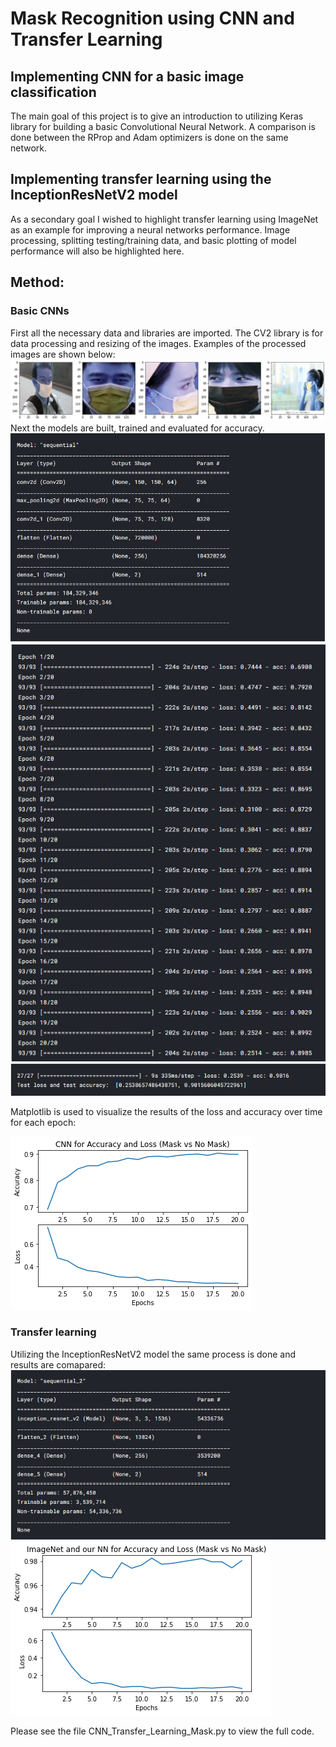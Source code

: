 # Mask Recognition using CNN and Transfer Learning
## Implementing CNN for a basic image classification

The main goal of this project is to give an introduction to utilizing Keras library for building a basic Convolutional Neural Network. A comparison is done between the RProp and Adam optimizers is done on the same network.

## Implementing transfer learning using the InceptionResNetV2 model
As a secondary goal I wished to highlight transfer learning using ImageNet as an example for improving a neural networks performance. Image processing, splitting testing/training data, and basic plotting of model performance will also be highlighted here.

## Method:
### Basic CNNs
First all the necessary data and libraries are imported. The CV2 library is for data processing and resizing of the images. Examples of the processed images are shown below:
![](Processed_imgs.png)
Next the models are built, trained and evaluated for accuracy.
![](Simple_CNN.png)
![](Simple_CNN_epochs.png)
![](Simple_CNN_evaluation.png)


Matplotlib is used to visualize the results of the loss and accuracy over time for each epoch:


![](Simple_CNN_loss_accuracy.png)


### Transfer learning
Utilizing the InceptionResNetV2 model the same process is done and results are comapared:
![](Transfer_learning_model.png)
![](Transfer_learning_loss_accuracy.png)

Please see the file CNN_Transfer_Learning_Mask.py to view the full code.
